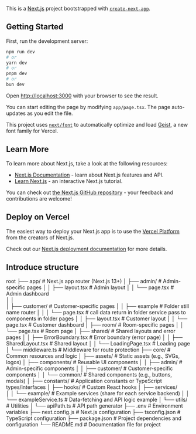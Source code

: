 This is a [Next.js](https://nextjs.org) project bootstrapped with [`create-next-app`](https://nextjs.org/docs/app/api-reference/cli/create-next-app).

## Getting Started

First, run the development server:

```bash
npm run dev
# or
yarn dev
# or
pnpm dev
# or
bun dev
```

Open [http://localhost:3000](http://localhost:3000) with your browser to see the result.

You can start editing the page by modifying `app/page.tsx`. The page auto-updates as you edit the file.

This project uses [`next/font`](https://nextjs.org/docs/app/building-your-application/optimizing/fonts) to automatically optimize and load [Geist](https://vercel.com/font), a new font family for Vercel.

## Learn More

To learn more about Next.js, take a look at the following resources:

- [Next.js Documentation](https://nextjs.org/docs) - learn about Next.js features and API.
- [Learn Next.js](https://nextjs.org/learn) - an interactive Next.js tutorial.

You can check out [the Next.js GitHub repository](https://github.com/vercel/next.js) - your feedback and contributions are welcome!

## Deploy on Vercel

The easiest way to deploy your Next.js app is to use the [Vercel Platform](https://vercel.com/new?utm_medium=default-template&filter=next.js&utm_source=create-next-app&utm_campaign=create-next-app-readme) from the creators of Next.js.

Check out our [Next.js deployment documentation](https://nextjs.org/docs/app/building-your-application/deploying) for more details.

## Introduce structure

root
├── app/                      # Next.js app router (Next.js 13+)
│   ├── admin/                # Admin-specific pages
│   │   ├── layout.tsx        # Admin layout
│   │   └── page.tsx          # Admin dashboard  
│   │    
│   ├── customer/             # Customer-specific pages
│   │   ├── example           # Folder still name router
│   │   │   └── page.tsx      # call data return in folder service pass to components in folder pages
│   │   ├── layout.tsx        # Customer layout
│   │   └── page.tsx          # Customer dashboard
│   ├── room/                 # Room-specific pages
│   │   └── page.tsx          # Room page
│   ├── shared/               # Shared layouts and error pages
│   │   ├── ErrorBoundary.tsx        # Error boundary (error page)
│   │   ├── SharedLayout.tsx         # Shared layout
│   │   └── LoadingPage.tsx          # Loading page
│   └── middleware.ts         # Middleware for route protection
├── core/                     # Common resources and logic
│   ├── assets/               # Static assets (e.g., SVGs, logos)
│   ├── components/           # Reusable UI components
│   │   ├── admin/            # Admin-specific components
│   │   ├── customer/         # Customer-specific components
│   │   └── common/           # Shared components (e.g., buttons, modals)
│   ├── constants/            # Application constants or TypeScript types/interfaces
│   ├── hooks/                # Custom React hooks
│   ├── services/   
│   │   └── example/          # Example services (share for each service backend)
│   │         └── exampleService.ts      # Data-fetching and API logic example
│   └── utils/                # Utilities
│       └── apiPath.ts        # API path generator
├── .env                      # Environment variables
├── next.config.js            # Next.js configuration
├── tsconfig.json             # TypeScript configuration
├── package.json              # Project dependencies and configuration
└── README.md                 # Documentation file for project
